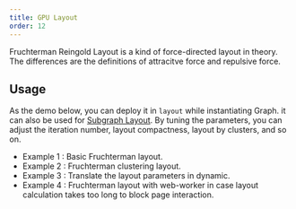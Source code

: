 ```yaml
---
title: GPU Layout
order: 12
---
```


Fruchterman Reingold Layout is a kind of force-directed layout in theory. The differences are the definitions of attracitve force and repulsive force.

## Usage

As the demo below, you can deploy it in `layout` while instantiating Graph. it can also be used for [Subgraph Layout](/zh/docs/manual/middle/layout/#%E5%AD%90%E5%9B%BE%E5%B8%83%E5%B1%80). By tuning the parameters, you can adjust the iteration number, layout compactness, layout by clusters, and so on.

- Example 1 : Basic Fruchterman layout.
- Example 2 : Fruchterman clustering layout.
- Example 3 : Translate the layout parameters in dynamic.
- Example 4 : Fruchterman layout with web-worker in case layout calculation takes too long to block page interaction.

